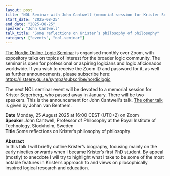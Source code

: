 ```yaml
---
layout: post
title: "NOL Seminar with John Cantwell (memorial session for Krister Segerberg)"
start_date: "2025-08-25"
end_date: "2025-08-25"
speaker: "John Cantwell"
talk_title: "Some reflections on Krister’s philosophy of philosophy"
category: ["events", "nol-seminar"]
---
```


[The Nordic Online Logic Seminar](/the-NOL-seminar.html)
is organised monthly over Zoom, with expository talks on topics of interest for
the broader logic community. The seminar is open for professional or aspiring
logicians and logic aficionados worldwide. If you wish to receive the Zoom ID
and password for it, as well as further announcements, please subscribe here:  
<https://listserv.gu.se/sympa/subscribe/nordiclogic>

The next NOL seminar event will be devoted to a memorial session for Krister
Segerberg, who passed away in January. There will be two speakers. This is the
announcement for John Cantwell's talk.
[The other talk](/2025-08-06-NOL-Seminar-Johan-van-Benthem.html)
is given by Johan van Benthem.


**Date** Monday, 25 August 2025 at 16:00 CEST (UTC+2) on Zoom  
**Speaker** John Cantwell, Professor of Philosophy at the Royal Institute of Technology, Stockholm, Sweden  
**Title** Some reflections on Krister’s philosophy of philosophy

**Abstract**  
In this talk I will briefly outline Krister’s biography, focusing mainly on the
early nineties onwards when I became Krister’s first PhD student. By appeal
(mostly) to anecdote I will try to highlight what I take to be some of the most
notable features in Krister’s approach to and views on pilosophically inspired
logical research and education.
